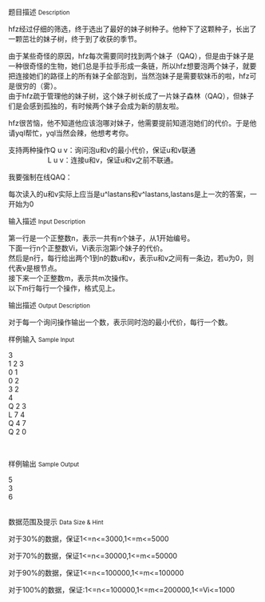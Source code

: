 <div class="panel panel-default">
<div class="area-title">
<span>
题目描述
<small>Description</small>
</span></div>
<div class="panel-body">

<p>hfz经过仔细的筛选，终于选出了最好的妹子树种子。他种下了这颗种子，长出了一颗茁壮的妹子树，终于到了收获的季节。</p><p>由于某些奇怪的原因，hfz每次需要同时找到两个妹子（QAQ），但是由于妹子是一种很奇怪的生物，她们总是手拉手形成一条链，所以hfz想要泡两个妹子，就要把连接她们的路径上的所有妹子全部泡到，当然泡妹子是需要软妹币的啦，hfz可是很穷的（雾）。<br>由于hfz疏于管理他的妹子树，这个妹子树长成了一片妹子森林（QAQ），但妹子们是会感到孤独的，有时候两个妹子会成为新的朋友啦。</p><p>hfz很苦恼，他不知道他应该泡哪对妹子，他需要提前知道泡她们的代价。于是他请yql帮忙，yql当然会辣，他想考考你。<br></p><p>支持两种操作Q u v：询问泡u和v的最小代价，保证u和v联通<br>                    L u v：连接u和v，保证u和v之前不联通。</p><p>我要强制在线QAQ：</p><p>每次读入的u和v实际上应当是u^lastans和v^lastans,lastans是上一次的答案，一开始为0<br></p>

</div>
</div>

<div class="panel panel-default">
<div class="area-title">
<span>
输入描述
<small>Input Description</small>
</span></div>
<div class="panel-body">
<p>第一行是一个正整数n，表示一共有n个妹子，从1开始编号。<br>下面一行n个正整数Vi，Vi表示泡第i个妹子的代价。<br>然后是n行，每行给出两个1到n的数u和v，表示u和v之间有一条边，若u为0，则代表v是根节点。<br>接下来一个正整数m，表示共m次操作。<br>以下m行每行一个操作，格式见上。</p>

</div>
</div>
<div  class="panel panel-default">
<div class="area-title">
<span>
输出描述
<small>Output Description</small>
</span></div>
<div class="panel-body">

<p>对于每一个询问操作输出一个数，表示同时泡的最小代价，每行一个数。</p>

</div>
</div>


<div class="panel panel-default">
<div class="area-title">
<span>
样例输入
<small>Sample Input</small>
</span></div>
<div class="panel-body">
<p>3<br>1 2 3<br>0 1<br>0 2<br>3 2<br>4<br>Q 2 3<br>L 7 4<br>Q 4 7<br>Q 2 0<br></p><p><br></p>

</div>
</div>

<div class="panel panel-default">
<div class="area-title">
<span>
样例输出
<small>Sample Output</small>
</span></div>
<div class="panel-body">
<p>5<br>3<br>6<br><br></p>

</div>
</div>

<div class="panel panel-default">
<div class="area-title">
<span>
数据范围及提示
<small>Data Size & Hint</small>
</span></div>
<div class="panel-body">
<p>对于30%的数据，保证1&lt;=n&lt;=3000,1&lt;=m&lt;=5000</p><p>对于70%的数据，保证1&lt;=n&lt;=30000,1&lt;=m&lt;=50000</p><p>对于90%的数据，保证1&lt;=n&lt;=100000,1&lt;=m&lt;=100000<br></p><p>对于100%的数据，保证:1&lt;=n&lt;=100000,1&lt;=m&lt;=200000,1&lt;=Vi&lt;=1000</p>
</div>
</div>